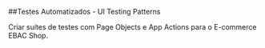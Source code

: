 ##Testes Automatizados - UI Testing Patterns

Criar suítes de testes com Page Objects e App Actions para o E-commerce EBAC Shop.